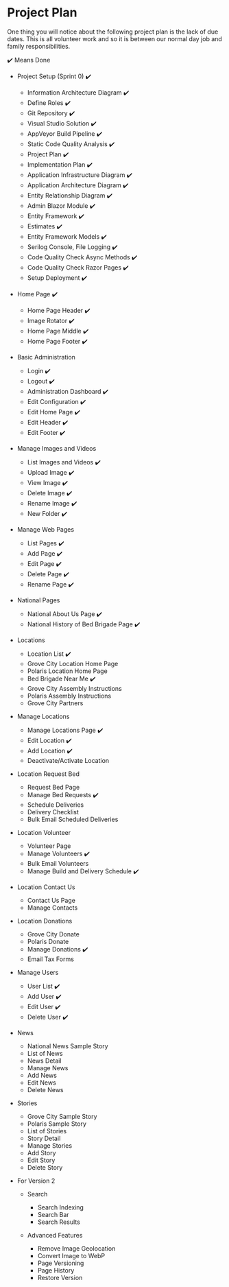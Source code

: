 # Project Plan

One thing you will notice about the following project plan is the lack of due dates.  This is all volunteer work and so it is between our normal day job and family responsibilities.

 :heavy_check_mark: Means Done
 
* Project Setup (Sprint 0) :heavy_check_mark:
    * Information Architecture Diagram :heavy_check_mark:
    * Define Roles :heavy_check_mark:
    * Git Repository :heavy_check_mark:
    * Visual Studio Solution :heavy_check_mark:
    * AppVeyor Build Pipeline :heavy_check_mark:
    * Static Code Quality Analysis :heavy_check_mark:
    * Project Plan :heavy_check_mark:
    * Implementation Plan :heavy_check_mark:
    * Application Infrastructure Diagram :heavy_check_mark:
    * Application Architecture Diagram :heavy_check_mark:
    * Entity Relationship Diagram :heavy_check_mark:
    * Admin Blazor Module :heavy_check_mark:
    * Entity Framework :heavy_check_mark:
    * Estimates :heavy_check_mark:
    * Entity Framework Models :heavy_check_mark:
    * Serilog Console, File Logging :heavy_check_mark:
    * Code Quality Check Async Methods :heavy_check_mark:
    * Code Quality Check Razor Pages :heavy_check_mark:
    * Setup Deployment :heavy_check_mark:
    
* Home Page :heavy_check_mark:
    * Home Page Header :heavy_check_mark:
    * Image Rotator :heavy_check_mark:
    * Home Page Middle :heavy_check_mark:
    * Home Page Footer :heavy_check_mark:
    
* Basic Administration
    * Login :heavy_check_mark:
    * Logout :heavy_check_mark:
    * Administration Dashboard :heavy_check_mark:
    * Edit Configuration :heavy_check_mark:
    * Edit Home Page :heavy_check_mark:
    * Edit Header :heavy_check_mark:
    * Edit Footer :heavy_check_mark:
    
* Manage Images and Videos
    * List Images and Videos :heavy_check_mark:
    * Upload Image :heavy_check_mark:
    * View Image :heavy_check_mark:
    * Delete Image :heavy_check_mark:
    * Rename Image :heavy_check_mark:
    * New Folder :heavy_check_mark:
    
* Manage Web Pages
    * List Pages :heavy_check_mark:
    * Add Page :heavy_check_mark:
    * Edit Page :heavy_check_mark:
    * Delete Page :heavy_check_mark:
    * Rename Page :heavy_check_mark:
    
* National Pages
    * National About Us Page :heavy_check_mark:
    * National History of Bed Brigade Page :heavy_check_mark:
    
* Locations
    * Location List :heavy_check_mark:
    * Grove City Location Home Page
    * Polaris Location Home Page
    * Bed Brigade Near Me :heavy_check_mark:
    * Grove City Assembly Instructions
    * Polaris Assembly Instructions
    * Grove City Partners    
    
* Manage Locations
    * Manage Locations Page :heavy_check_mark:
    * Edit Location :heavy_check_mark:
    * Add Location :heavy_check_mark:
    * Deactivate/Activate Location
    
* Location Request Bed
    * Request Bed Page
    * Manage Bed Requests :heavy_check_mark:
    * Schedule Deliveries
    * Delivery Checklist
    * Bulk Email Scheduled Deliveries
    
* Location Volunteer    
    * Volunteer Page
    * Manage Volunteers :heavy_check_mark:
    * Bulk Email Volunteers
    * Manage Build and Delivery Schedule :heavy_check_mark:
    
* Location Contact Us
    * Contact Us Page
    * Manage Contacts
    
* Location Donations
    * Grove City Donate
    * Polaris Donate
    * Manage Donations :heavy_check_mark:
    * Email Tax Forms
    
* Manage Users
    * User List :heavy_check_mark:
    * Add User :heavy_check_mark:
    * Edit User :heavy_check_mark: 
    * Delete User :heavy_check_mark:
    
* News
    * National News Sample Story 
    * List of News
    * News Detail
    * Manage News
    * Add News
    * Edit News
    * Delete News
    
* Stories
    * Grove City Sample Story
    * Polaris Sample Story
    * List of Stories
    * Story Detail
    * Manage Stories
    * Add Story
    * Edit Story
    * Delete Story

* For Version 2
    * Search
        * Search Indexing
        * Search Bar
        * Search Results
        
    * Advanced Features
        * Remove Image Geolocation
        * Convert Image to WebP
        * Page Versioning
        * Page History
        * Restore Version
    

